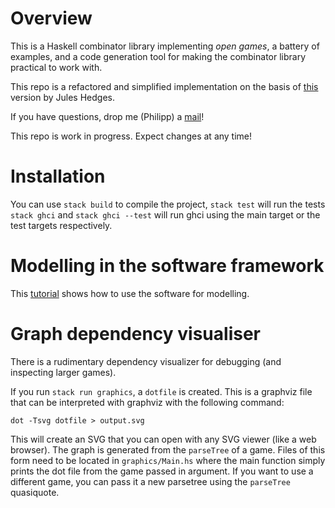 # Overview

This is a Haskell combinator library implementing _open games_, a battery of examples, and a code generation tool for making the combinator library practical to work with.

This repo is a refactored and simplified implementation on the basis of [this](https://github.com/jules-hedges/open-game-engine) version by Jules Hedges.

If you have questions, drop me (Philipp) a [mail](mailto:philipp.zahn@unisg.ch)!

This repo is work in progress. Expect changes at any time!

# Installation

You can use `stack build` to compile the project, `stack test` will run the tests
`stack ghci` and `stack ghci --test` will run ghci using the main target or the test
targets respectively.


# Modelling in the software framework

This [tutorial](https://github.com/philipp-zahn/open-games-hs/blob/master/Tutorial/TUTORIAL.md) shows how to use the software for modelling.


# Graph dependency visualiser

There is a rudimentary dependency visualizer for debugging (and inspecting larger games).

If you run `stack run graphics`, a `dotfile` is created. This is a graphviz file that can be interpreted with graphviz with the following command:

    dot -Tsvg dotfile > output.svg

This will create an SVG that you can open with any SVG viewer (like a web browser). The graph is generated from the `parseTree` of a game. Files of this form need to be located in `graphics/Main.hs` where the main function simply prints the dot file from the game passed in argument. If you want to use a different game, you can pass it a new parsetree using the `parseTree` quasiquote.
